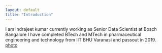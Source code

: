 ```yaml
---
layout: default
title: "Introduction"
---
```


I am indrajeet kumar currently working as Senior Data Scientist at Bosch Bangalore
I have completed BTech and MTech in pharmaceutical engineering and technology from IIT BHU Varanasi and passout in 2019.
[photo]("assets/ikumar_photo.jpg")
